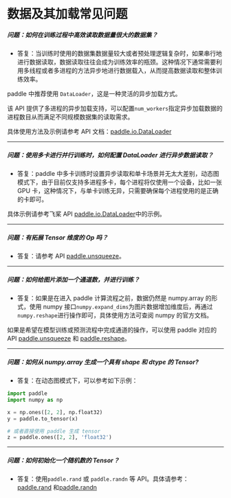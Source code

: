 # 数据及其加载常见问题


##### 问题：如何在训练过程中高效读取数据量很大的数据集？

+ 答复：当训练时使用的数据集数据量较大或者预处理逻辑复杂时，如果串行地进行数据读取，数据读取往往会成为训练效率的瓶颈。这种情况下通常需要利用多线程或者多进程的方法异步地进行数据载入，从而提高数据读取和整体训练效率。

paddle 中推荐使用 `DataLoader`，这是一种灵活的异步加载方式。

该 API 提供了多进程的异步加载支持，可以配置`num_workers`指定异步加载数据的进程数目从而满足不同规模数据集的读取需求。

具体使用方法及示例请参考 API 文档：[paddle.io.DataLoader](https://www.paddlepaddle.org.cn/documentation/docs/zh/api/paddle/io/DataLoader_cn.html#dataloader)

----------

##### 问题：使用多卡进行并行训练时，如何配置 DataLoader 进行异步数据读取？

+ 答复：paddle 中多卡训练时设置异步读取和单卡场景并无太大差别，动态图模式下，由于目前仅支持多进程多卡，每个进程将仅使用一个设备，比如一张 GPU 卡，这种情况下，与单卡训练无异，只需要确保每个进程使用的是正确的卡即可。

具体示例请参考飞桨 API [paddle.io.DataLoader](https://www.paddlepaddle.org.cn/documentation/docs/zh/api/paddle/io/DataLoader_cn.html#dataloader)中的示例。

----------


##### 问题：有拓展 Tensor 维度的 Op 吗？

+ 答复：请参考 API [paddle.unsqueeze](https://www.paddlepaddle.org.cn/documentation/docs/zh/api/paddle/tensor/manipulation/unsqueeze_cn.html#unsqueeze)。

----------


##### 问题：如何给图片添加一个通道数，并进行训练？

+ 答复：如果是在进入 paddle 计算流程之前，数据仍然是 numpy.array 的形式，使用 numpy 接口`numpy.expand_dims`为图片数据增加维度后，再通过`numpy.reshape`进行操作即可，具体使用方法可查阅 numpy 的官方文档。

如果是希望在模型训练或预测流程中完成通道的操作，可以使用 paddle 对应的 API [paddle.unsqueeze](https://www.paddlepaddle.org.cn/documentation/docs/zh/api/paddle/tensor/manipulation/unsqueeze_cn.html#unsqueeze) 和 [paddle.reshape](https://www.paddlepaddle.org.cn/documentation/docs/zh/api/paddle/tensor/manipulation/reshape_cn.html#reshape)。

----------


##### 问题：如何从 numpy.array 生成一个具有 shape 和 dtype 的 Tensor?

+ 答复：在动态图模式下，可以参考如下示例：

```python
import paddle
import numpy as np

x = np.ones([2, 2], np.float32)
y = paddle.to_tensor(x)

# 或者直接使用 paddle 生成 tensor
z = paddle.ones([2, 2], 'float32')
```

----------

##### 问题：如何初始化一个随机数的 Tensor？

+ 答复：使用`paddle.rand` 或 `paddle.randn` 等 API。具体请参考：
[paddle.rand](https://www.paddlepaddle.org.cn/documentation/docs/zh/api/paddle/tensor/random/rand_cn.html#rand) 和[paddle.randn](https://www.paddlepaddle.org.cn/documentation/docs/zh/api/paddle/tensor/random/randn_cn.html#randn)
